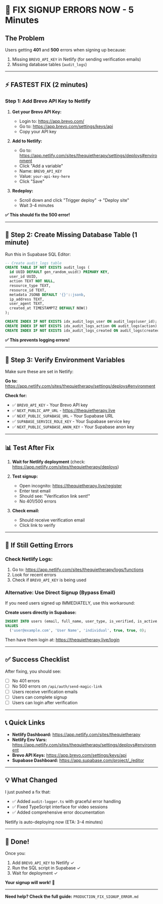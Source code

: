 # 🚨 FIX SIGNUP ERRORS NOW - 5 Minutes

## The Problem
Users getting **401** and **500** errors when signing up because:
1. Missing `BREVO_API_KEY` in Netlify (for sending verification emails)
2. Missing database tables (`audit_logs`)

---

## ⚡ FASTEST FIX (2 minutes)

### Step 1: Add Brevo API Key to Netlify

1. **Get your Brevo API Key:**
   - Login to: https://app.brevo.com/
   - Go to: https://app.brevo.com/settings/keys/api
   - Copy your API key

2. **Add to Netlify:**
   - Go to: https://app.netlify.com/sites/thequietherapy/settings/deploys#environment
   - Click "Add a variable"
   - Name: `BREVO_API_KEY`
   - Value: `your-api-key-here`
   - Click "Save"

3. **Redeploy:**
   - Scroll down and click "Trigger deploy" → "Deploy site"
   - Wait 3-4 minutes

**✅ This should fix the 500 error!**

---

## 🔧 Step 2: Create Missing Database Table (1 minute)

Run this in Supabase SQL Editor:

```sql
-- Create audit_logs table
CREATE TABLE IF NOT EXISTS audit_logs (
  id UUID DEFAULT gen_random_uuid() PRIMARY KEY,
  user_id UUID,
  action TEXT NOT NULL,
  resource_type TEXT,
  resource_id TEXT,
  metadata JSONB DEFAULT '{}'::jsonb,
  ip_address TEXT,
  user_agent TEXT,
  created_at TIMESTAMPTZ DEFAULT NOW()
);

CREATE INDEX IF NOT EXISTS idx_audit_logs_user ON audit_logs(user_id);
CREATE INDEX IF NOT EXISTS idx_audit_logs_action ON audit_logs(action);
CREATE INDEX IF NOT EXISTS idx_audit_logs_created ON audit_logs(created_at);
```

**✅ This prevents logging errors!**

---

## 🎯 Step 3: Verify Environment Variables

Make sure these are set in Netlify:

**Go to:** https://app.netlify.com/sites/thequietherapy/settings/deploys#environment

**Check for:**
- ✅ `BREVO_API_KEY` - Your Brevo API key
- ✅ `NEXT_PUBLIC_APP_URL` - https://thequietherapy.live
- ✅ `NEXT_PUBLIC_SUPABASE_URL` - Your Supabase URL
- ✅ `SUPABASE_SERVICE_ROLE_KEY` - Your Supabase service key
- ✅ `NEXT_PUBLIC_SUPABASE_ANON_KEY` - Your Supabase anon key

---

## 📊 Test After Fix

1. **Wait for Netlify deployment** (check: https://app.netlify.com/sites/thequietherapy/deploys)

2. **Test signup:**
   - Open incognito: https://thequietherapy.live/register
   - Enter test email
   - Should see: "Verification link sent!"
   - No 401/500 errors

3. **Check email:**
   - Should receive verification email
   - Click link to verify

---

## 🚨 If Still Getting Errors

### Check Netlify Logs:
1. Go to: https://app.netlify.com/sites/thequietherapy/logs/functions
2. Look for recent errors
3. Check if `BREVO_API_KEY` is being used

### Alternative: Use Direct Signup (Bypass Email)

If you need users signed up IMMEDIATELY, use this workaround:

**Create users directly in Supabase:**
```sql
INSERT INTO users (email, full_name, user_type, is_verified, is_active, credits)
VALUES 
  ('user@example.com', 'User Name', 'individual', true, true, 0);
```

Then have them login at: https://thequietherapy.live/login

---

## ✅ Success Checklist

After fixing, you should see:
- [ ] No 401 errors
- [ ] No 500 errors on `/api/auth/send-magic-link`
- [ ] Users receive verification emails
- [ ] Users can complete signup
- [ ] Users can login after verification

---

## 📞 Quick Links

- **Netlify Dashboard:** https://app.netlify.com/sites/thequietherapy
- **Netlify Env Vars:** https://app.netlify.com/sites/thequietherapy/settings/deploys#environment
- **Brevo API Keys:** https://app.brevo.com/settings/keys/api
- **Supabase Dashboard:** https://app.supabase.com/project/_/editor

---

## 💡 What Changed

I just pushed a fix that:
- ✅ Added `audit-logger.ts` with graceful error handling
- ✅ Fixed TypeScript interface for video sessions
- ✅ Added comprehensive error documentation

Netlify is auto-deploying now (ETA: 3-4 minutes)

---

## 🎉 Done!

Once you:
1. Add `BREVO_API_KEY` to Netlify ✓
2. Run the SQL script in Supabase ✓
3. Wait for deployment ✓

**Your signup will work!** 🚀

---

**Need help? Check the full guide:** `PRODUCTION_FIX_SIGNUP_ERROR.md`

